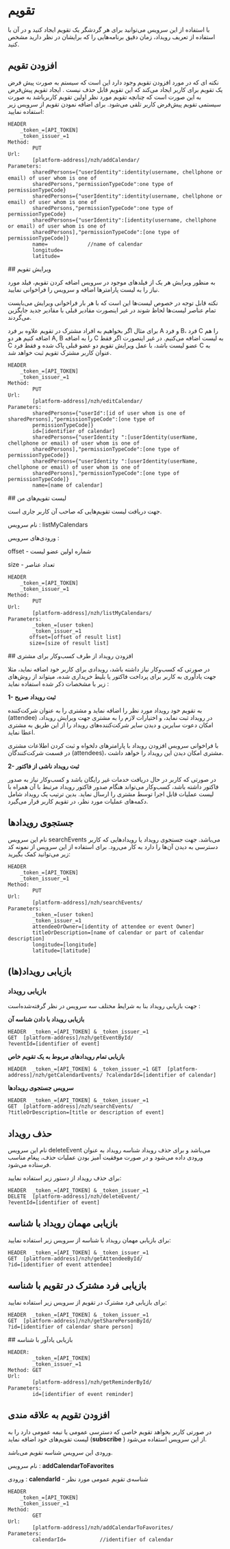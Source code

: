 # تقویم
با استفاده از این سرویس می‌توانید برای هر گردشگر یک تقویم ایجاد کنید و در آن با استفاده از تعریف رویداد، زمان دقیق برنامه‌هایی را که برایشان در نظر دارید مشخص کنید. 

<div class="box-end">
</div>

## افزودن تقویم

نکته ای که در مورد افزودن تقویم وجود دارد این است که سیستم به صورت پیش فرض یک تقویم برای کاربر ایجاد می‌کند که این تقویم قابل حذف نیست . ایجاد تقویم پیش‌فرض به این صورت است که چنانچه تقویم مورد نظر اولین تقویم کاربرباشد به صورت سیستمی تقویم پیش‌فرض کاربر تلقی می‌شود.
برای اضافه نمودن تقویم از سرویس زیر استفاده نمایید:

    HEADER
    	_token_=[API_TOKEN]
    	_token_issuer_=1
    Method:
            PUT
    Url:
            [platform-address]/nzh/addCalendar/
    Parameters:
            sharedPersons={"userIdentity":identity(username, chellphone or email) of user whom is one of 
            sharedPersons,"permissionTypeCode":one type of permissionTypeCode}
            sharedPersons={"userIdentity":identity(username, chellphone or email) of user whom is one of 
            sharedPersons,"permissionTypeCode":one type of permissionTypeCode}
            sharedPersons={"userIdentity":[identity(username, chellphone or email) of user whom is one of 
            sharedPersons],"permissionTypeCode":[one type of permissionTypeCode]}
            name=             //name of calendar
            longitude=
            latitude=

<div class="box-end">
</div>
## ویرایش تقویم

به منظور ویرایش هر یک از فیلدهای موجود در سرویس اضافه کردن تقویم، فیلد مورد نیاز را به لیست پارامترها اضافه و سرویس را فراخوانی نمایید.

نکته قابل توجه در خصوص لیست‌ها این است که با هر بار فراخوانی ویرایش می‌بایست تمام عناصر لیست‌ها لحاظ شوند در غیر اینصورت مقادیر قبلی با مقادیر جدید جایگزین می‌گردند.

برای مثال اگر بخواهیم به افراد مشترک در تقویم علاوه بر فرد A و فرد B، فرد C را هم اضافه کنیم هر دو A, B را به اضافه C به لیست اضافه می‌کنیم. در غیر اینصورت اگر فقط C عضو لیست باشد، با عمل ویرایش تقویم دو عضو قبلی پاک شده و فقط فرد C به عنوان کاربر مشترک تقویم ثبت خواهد شد.

    HEADER
    	_token_=[API_TOKEN]
    	_token_issuer_=1
    Method:
            PUT
    Url:
            [platform-address]/nzh/editCalendar/
    Parameters:
            sharedPersons={"userId":[id of user whom is one of sharedPersons],"permissionTypeCode":[one type of 
            permissionTypeCode]}
            id=[identifier of calendar]
            sharedPersons={"userIdentity ":[userIdentity(userName, chellphone or email) of user whom is one of 
            sharedPersons],"permissionTypeCode":[one type of permissionTypeCode]}
            sharedPersons={"userIdentity ":[userIdentity(userName, chellphone or email) of user whom is one of 
            sharedPersons],"permissionTypeCode":[one type of permissionTypeCode]}
            name=[name of calendar]

<div class="box-end">
</div>
## لیست تقویم‌های من

جهت دریافت لیست تقویم‌هایی که صاحب آن کاربر جاری است.

نام سرویس : listMyCalendars

ورودی‌های سرویس : 

offset - شماره اولین عضو لیست

size -  تعداد عناصر

    HEADER
    	_token_=[API_TOKEN]
    	_token_issuer_=1
    Method:
            PUT
    Url:
            [platform-address]/nzh/listMyCalendars/
    Parameters:
            _token_=[user token]
            _token_issuer_=1
           offset=[offset of result list]
           size=[size of result list]
<div class="box-end">
</div>
## افزودن رویداد از طرف کسب‌و‌کار برای مشتری

در صورتی که کسب‌و‌کار نیاز داشته باشد، رویدادی برای کاربر خود اضافه نماید، مثلا جهت یادآوری به کاربر برای پرداخت فاکتور یا بلیط خریداری شده، میتواند از روش‌های زیر با مشخصات ذکر شده استفاده نماید :

**1- ثبت رویداد صریح**

به تقویم خود رویداد مورد نظر را اضافه نماید و مشتری را به عنوان شرکت‌کننده (attendee) در رویداد ثبت نماید، و اختیارات لازم را به مشتری جهت ویرایش رویداد، امکان دعوت سایرین و دیدن سایر شرکت‌کننده‌های رویداد را از این طریق به مشتری اعطا نماید.

با فراخوانی سرویس افزودن رویداد با پارامترهای دلخواه و ثبت کردن اطلاعات مشتری در قسمت شرکت‌کنندگان (attendees)، مشتری امکان دیدن این رویداد را خواهد داشت.

**2- ثبت رویداد ناشی از فاکتور**

در صورتی که کاربر در حال دریافت خدمات غیر رایگان باشد و کسب‌و‌کار نیاز به صدور فاکتور داشته باشد، کسب‌و‌کار می‌تواند هنگام صدور فاکتور رویداد مرتبط با آن همراه با لیست عملیات قابل اجرا توسط مشتری را ارسال نماید. بدین ترتیب یک رویداد شامل دکمه‌های عملیات مورد نظر، در تقویم کاربر قرار می‌گیرد.

<div class="box-end">
</div>

## جستجوی رویدادها

نام این سرویس searchEvents  می‌باشد. جهت جستجوی رویداد یا رویدادهایی که کاربر دسترسی به دیدن آن‌ها را دارد به کار می‌رود.
برای استفاده از این سرویس از نمونه کد زیر می‌توانید کمک بگیرید: 

    HEADER
    	_token_=[API_TOKEN]
    	_token_issuer_=1
    Method:
            PUT
    Url:
            [platform-address]/nzh/searchEvents/
    Parameters:
            _token_=[user token]
            _token_issuer_=1
            attendeeOrOwner=[identity of attendee or event Owner]
            titleOrDescription=[name of calendar or part of calendar description]
            longitude=[longitude]
            latitude=[latitude]


<div class="box-end">
</div>

## بازیابی رویداد(ها)

### بازیابی رویداد

جهت بازیابی رویداد بنا به شرایط مختلف سه سرویس در نظر گرفته‌شده‌است :

 **بازیابی رویداد با دادن شناسه آن**

    HEADER  _token_=[API_TOKEN] & _token_issuer_=1
    GET  [platform-address]/nzh/getEventById/
    ?eventId=[identifier of event]

 **بازیابی تمام رویدادهای مربوط به یک تقویم خاص**

    HEADER  _token_=[API_TOKEN] & _token_issuer_=1 GET  [platform-address]/nzh/getCalendarEvents/ ?calendarId=[identifier of calendar]

**سرویس جستجوی رویدادها**

    HEADER  _token_=[API_TOKEN] & _token_issuer_=1
    GET  [platform-address]/nzh/searchEvents/
    ?titleOrDescription=[title or description of event]

<div class="box-end">
</div>

## حذف رویداد

نام این سرویس  deleteEvent می‌باشد و برای حذف رویداد شناسه رویداد به عنوان ورودی داده می‌شود و در صورت موفقیت آمیز بودن عملیات حذف، پیغام مناسب فرستاده می‌شود.

برای حذف رویداد از دستور زیر استفاده نمایید:

    HEADER  _token_=[API_TOKEN] & _token_issuer_=1
    DELETE  [platform-address]/nzh/deleteEvent/
    ?eventId=[identifier of event]
<div class="box-end">
</div>

## بازیابی مهمان رویداد با شناسه

برای بازیابی مهمان رویداد با شناسه از سرویس زیر استفاده نمایید:

    HEADER  _token_=[API_TOKEN] & _token_issuer_=1
    GET  [platform-address]/nzh/getAttendeeById/
    ?id=[identifier of event attendee]
<div class="box-end">
</div>

## بازیابی فرد مشترک در تقویم با شناسه
برای بازیابی فرد مشترک در تقویم از سرویس زیر استفاده نمایید:

    HEADER  _token_=[API_TOKEN] & _token_issuer_=1
    GET  [platform-address]/nzh/getSharePersonById/
    ?id=[identifier of calendar share person]
<div class="box-end">
</div>
##  بازیابی یادآور با شناسه

    HEADER:
            _token_=[API_TOKEN]
            _token_issuer_=1
    Method: GET
    Url:
            [platform-address]/nzh/getReminderById/
    Parameters:
            id=[identifier of event reminder]

<div class="box-end">
</div>

## افزودن تقویم به علاقه مندی

در صورتی کاربر بخواهد تقویم خاصی که دسترسی عمومی یا نیمه عمومی دارد را به لیست تقویم‌های خود اضافه نماید (**subscribe**  ) از این سرویس استفاده می‌شود.

ورودی این سرویس شناسه تقویم می‌باشد.

نام سرویس : **addCalendarToFavorites**

ورودی : **calendarId** - شناسه‌ی تقویم عمومی مورد نظر

    HEADER
    	_token_=[API_TOKEN]
    	_token_issuer_=1
    Method:
            GET
    Url:
            [platform-address]/nzh/addCalendarToFavorites/
    Parameters:
            calendarId=           //identifier of calendar

<div class="box-end">
</div>